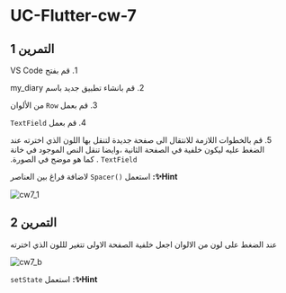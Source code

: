 # UC-Flutter-cw-7

## **التمرين 1**


&#x202b;1. قم بفتح VS Code 

&#x202b;2. قم بانشاء تطبيق جديد باسم my_diary

&#x202b;3. قم بعمل `Row` من الألوان 

&#x202b;4. قم بعمل `TextField`

&#x202b;5. قم بالخطوات اللازمة للانتقال الى صفحة جديدة لتنقل بها اللون الذي اخترته عند الضغط عليه ليكون خلفية في الصفحة الثانية ،وايضا تنقل النص الموجود في خانة `TextField` . كما هو موضح في الصورة.


&#x202b;**‏Hint✨:** استعمل `()Spacer` لاضافة فراغ بين العناصر



![cw7_1](https://user-images.githubusercontent.com/66527073/191332467-4b16af5d-b8e0-4dc2-8f89-5120f39a1696.gif)



## **التمرين 2**

&#x202b;عند الضغط على لون من الالوان اجعل خلفية الصفحة الاولى تتغير لللون الذي اخترته

![cw7_b](https://user-images.githubusercontent.com/66527073/191336205-5146a2b1-5471-4841-8ba8-47e73dc3606a.gif)


&#x202b;**‏Hint✨:** استعمل `setState`
